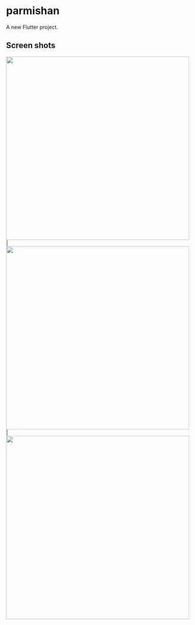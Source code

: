 # parmishan

A new Flutter project.

## Screen shots

<img src = "https://user-images.githubusercontent.com/121150847/234344834-d7bc8213-111d-4a59-9f27-b6c181e9f3c2.jpeg" height = 500px/> |
<img src = "https://user-images.githubusercontent.com/121150847/234344845-7a5e8b81-5181-4a5b-a60f-bd8022ce459a.jpeg" height = 500px/> |
<img src = "https://user-images.githubusercontent.com/121150847/234344858-ce369568-4c29-4de5-a4a1-ab7565a9e574.jpeg" height = 500px/>
